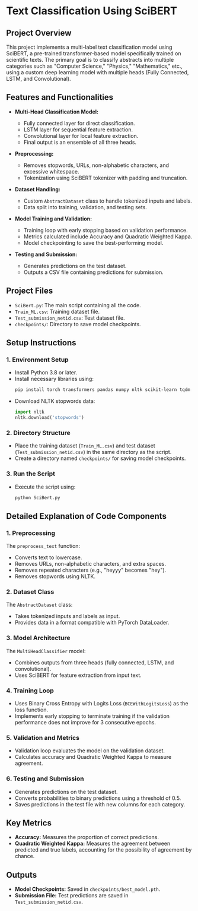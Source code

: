 # Text Classification Using SciBERT

## Project Overview
This project implements a multi-label text classification model using SciBERT, a pre-trained transformer-based model specifically trained on scientific texts. The primary goal is to classify abstracts into multiple categories such as "Computer Science," "Physics," "Mathematics," etc., using a custom deep learning model with multiple heads (Fully Connected, LSTM, and Convolutional).

## Features and Functionalities
- **Multi-Head Classification Model:**
  - Fully connected layer for direct classification.
  - LSTM layer for sequential feature extraction.
  - Convolutional layer for local feature extraction.
  - Final output is an ensemble of all three heads.

- **Preprocessing:**
  - Removes stopwords, URLs, non-alphabetic characters, and excessive whitespace.
  - Tokenization using SciBERT tokenizer with padding and truncation.

- **Dataset Handling:**
  - Custom `AbstractDataset` class to handle tokenized inputs and labels.
  - Data split into training, validation, and testing sets.

- **Model Training and Validation:**
  - Training loop with early stopping based on validation performance.
  - Metrics calculated include Accuracy and Quadratic Weighted Kappa.
  - Model checkpointing to save the best-performing model.

- **Testing and Submission:**
  - Generates predictions on the test dataset.
  - Outputs a CSV file containing predictions for submission.

## Project Files
- `SciBert.py`: The main script containing all the code.
- `Train_ML.csv`: Training dataset file.
- `Test_submission_netid.csv`: Test dataset file.
- `checkpoints/`: Directory to save model checkpoints.

## Setup Instructions
### 1. Environment Setup
- Install Python 3.8 or later.
- Install necessary libraries using:
  ```bash
  pip install torch transformers pandas numpy nltk scikit-learn tqdm
  ```
- Download NLTK stopwords data:
  ```python
  import nltk
  nltk.download('stopwords')
  ```

### 2. Directory Structure
- Place the training dataset (`Train_ML.csv`) and test dataset (`Test_submission_netid.csv`) in the same directory as the script.
- Create a directory named `checkpoints/` for saving model checkpoints.

### 3. Run the Script
- Execute the script using:
  ```bash
  python SciBert.py
  ```

## Detailed Explanation of Code Components

### 1. Preprocessing
The `preprocess_text` function:
- Converts text to lowercase.
- Removes URLs, non-alphabetic characters, and extra spaces.
- Removes repeated characters (e.g., "heyyy" becomes "hey").
- Removes stopwords using NLTK.

### 2. Dataset Class
The `AbstractDataset` class:
- Takes tokenized inputs and labels as input.
- Provides data in a format compatible with PyTorch DataLoader.

### 3. Model Architecture
The `MultiHeadClassifier` model:
- Combines outputs from three heads (fully connected, LSTM, and convolutional).
- Uses SciBERT for feature extraction from input text.

### 4. Training Loop
- Uses Binary Cross Entropy with Logits Loss (`BCEWithLogitsLoss`) as the loss function.
- Implements early stopping to terminate training if the validation performance does not improve for 3 consecutive epochs.

### 5. Validation and Metrics
- Validation loop evaluates the model on the validation dataset.
- Calculates accuracy and Quadratic Weighted Kappa to measure agreement.

### 6. Testing and Submission
- Generates predictions on the test dataset.
- Converts probabilities to binary predictions using a threshold of 0.5.
- Saves predictions in the test file with new columns for each category.

## Key Metrics
- **Accuracy:** Measures the proportion of correct predictions.
- **Quadratic Weighted Kappa:** Measures the agreement between predicted and true labels, accounting for the possibility of agreement by chance.

## Outputs
- **Model Checkpoints:** Saved in `checkpoints/best_model.pth`.
- **Submission File:** Test predictions are saved in `Test_submission_netid.csv`.



